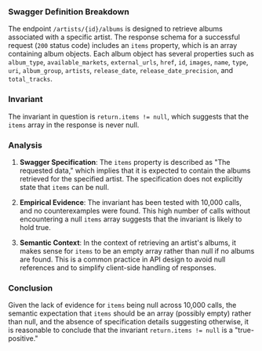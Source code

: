 ### Swagger Definition Breakdown

The endpoint `/artists/{id}/albums` is designed to retrieve albums associated with a specific artist. The response schema for a successful request (`200` status code) includes an `items` property, which is an array containing album objects. Each album object has several properties such as `album_type`, `available_markets`, `external_urls`, `href`, `id`, `images`, `name`, `type`, `uri`, `album_group`, `artists`, `release_date`, `release_date_precision`, and `total_tracks`.

### Invariant

The invariant in question is `return.items != null`, which suggests that the `items` array in the response is never null.

### Analysis

1. **Swagger Specification**: The `items` property is described as "The requested data," which implies that it is expected to contain the albums retrieved for the specified artist. The specification does not explicitly state that `items` can be null.

2. **Empirical Evidence**: The invariant has been tested with 10,000 calls, and no counterexamples were found. This high number of calls without encountering a null `items` array suggests that the invariant is likely to hold true.

3. **Semantic Context**: In the context of retrieving an artist's albums, it makes sense for `items` to be an empty array rather than null if no albums are found. This is a common practice in API design to avoid null references and to simplify client-side handling of responses.

### Conclusion

Given the lack of evidence for `items` being null across 10,000 calls, the semantic expectation that `items` should be an array (possibly empty) rather than null, and the absence of specification details suggesting otherwise, it is reasonable to conclude that the invariant `return.items != null` is a "true-positive."
